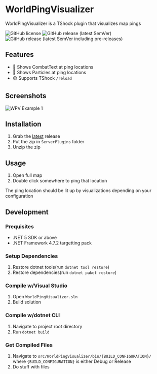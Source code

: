 # WorldPingVisualizer
WorldPingVisualizer is a TShock plugin that visualizes map pings

![GitHub license](https://img.shields.io/github/license/Arthri/WorldPingVisualizer?style=flat-square) ![GitHub release (latest SemVer)](https://img.shields.io/github/v/release/Arthri/WorldPingVisualizer?sort=semver&style=flat-square) ![GitHub release (latest SemVer including pre-releases)](https://img.shields.io/github/v/release/Arthri/WorldPingVisualizer?include_prereleases&sort=semver&style=flat-square)

## Features
- 🔴 Shows CombatText at ping locations
- 🔴 Shows Particles at ping locations
- 🟡 Supports TShock `/reload`

## Screenshots
![WPV Example 1](../docs/Usage-1.gif)

## Installation
1. Grab the [latest](https://github.com/Arthri/WorldPingVisualizer/relases/latest) release
2. Put the zip in `ServerPlugins` folder
3. Unzip the zip

## Usage
1. Open full map
2. Double click somewhere to ping that location

The ping location should be lit up by visualizations depending on your configuration

## Development

### Prequisites
- .NET 5 SDK or above
- .NET Framework 4.7.2 targetting pack

### Setup Dependencies
1. Restore dotnet tools(run `dotnet tool restore`)
2. Restore dependencies(run `dotnet paket restore`)

### Compile w/Visual Studio
1. Open `WorldPingVisualizer.sln`
2. Build solution

### Compile w/dotnet CLI
1. Navigate to project root directory
2. Run `dotnet build`

### Get Compiled Files
1. Navigate to `src/WorldPingVisualizer/bin/{BUILD_CONFIGURATION}/` where `{BUILD_CONFIGURATION}` is either Debug or Release
2. Do stuff with files
